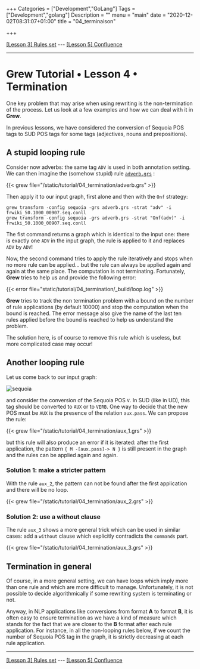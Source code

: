 +++
Categories = ["Development","GoLang"]
Tags = ["Development","golang"]
Description = ""
menu = "main"
date = "2020-12-02T08:31:07+01:00"
title = "04_terminaison"

+++

[[Lesson 3] Rules set](../03_rules_set) --- [[Lesson 5] Confluence](../05_confluence)

---

# Grew Tutorial • Lesson 4 • Termination

One key problem that may arise when using rewriting is the non-termination of the process.
Let us look at a few examples and how we can deal with it in **Grew**.

In previous lessons, we have considered the conversion of Sequoia POS tags to SUD POS tags for some tags (adjectives, nouns and prepositions).

## A stupid looping rule

Consider now adverbs: the same tag `ADV` is used in both annotation setting.
We can then imagine the (somehow stupid) rule [`adverb.grs`](/tutorial/04_termination/adverb.grs) :

{{< grew file="/static/tutorial/04_termination/adverb.grs" >}}

Then apply it to our input graph, first alone and then with the `Onf` strategy:

```
grew transform -config sequoia -grs adverb.grs -strat "adv" -i frwiki_50.1000_00907.seq.conll
grew transform -config sequoia -grs adverb.grs -strat "Onf(adv)" -i frwiki_50.1000_00907.seq.conll
```

The fist command returns a graph which is identical to the input one: there is exactly one `ADV` in the input graph, the rule is applied to it and replaces `ADV` by `ADV`!

Now, the second command tries to apply the rule iteratively and stops when no more rule can be applied… but the rule can always be applied again and again at the same place. The computation is not terminating.
Fortunately, **Grew** tries to help us and provide the following error:

{{< error file="static/tutorial/04_termination/_build/loop.log" >}}

**Grew** tries to track the non termination problem with a bound on the number of rule applications (by default 10000) and stop the computation when the bound is reached. The error message also give the name of the last ten rules applied before the bound is reached to help us understand the problem.

The solution here, is of course to remove this rule which is useless, but more complicated case may occur!

## Another looping rule

Let us come back to our input graph:

![sequoia](/tutorial/02_first_rule/_build/frwiki_50.1000_00907.seq.svg)

and consider the conversion of the Sequoia POS `V`.
In SUD (like in UD), this tag should be converted to `AUX` or to `VERB`.
One way to decide that the new POS must be `AUX` is the presence of the relation `aux.pass`.
We can propose the rule:

{{< grew file="/static/tutorial/04_termination/aux_1.grs" >}}

but this rule will also produce an error if it is iterated: after the first application, the pattern `{ M -[aux.pass]-> N }` is still present in the graph and the rules can be applied again and again.

### Solution 1: make a stricter pattern

With the rule `aux_2`, the pattern can not be found after the first application and there will be no loop.

{{< grew file="/static/tutorial/04_termination/aux_2.grs" >}}


### Solution 2: use a without clause

The rule `aux_3` shows a more general trick which can be used in similar cases: add a `without` clause which explicitly contradicts the `commands` part.

{{< grew file="/static/tutorial/04_termination/aux_3.grs" >}}

## Termination in general

Of course, in a more general setting, we can have loops which imply more than one rule and which are more difficult to manage.
Unfortunately, it is not possible to decide algorithmically if some rewriting system is terminating or not.

Anyway, in NLP applications like conversions from format **A** to format **B**, it is often easy to ensure termination as we have a kind of measure which stands for the fact that we are closer to the **B** format after each rule application.
For instance, in all the non-looping rules below, if we count the number of Sequoia POS tag in the graph, it is strictly decreasing at each rule application.

---

 [[Lesson 3] Rules set](../03_rules_set) --- [[Lesson 5] Confluence](../05_confluence)
